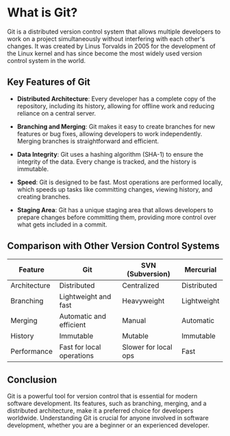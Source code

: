 # What is Git?

Git is a distributed version control system that allows multiple developers to work on a project simultaneously without interfering with each other's changes. It was created by Linus Torvalds in 2005 for the development of the Linux kernel and has since become the most widely used version control system in the world.

## Key Features of Git

- **Distributed Architecture**: Every developer has a complete copy of the repository, including its history, allowing for offline work and reducing reliance on a central server.
  
- **Branching and Merging**: Git makes it easy to create branches for new features or bug fixes, allowing developers to work independently. Merging branches is straightforward and efficient.

- **Data Integrity**: Git uses a hashing algorithm (SHA-1) to ensure the integrity of the data. Every change is tracked, and the history is immutable.

- **Speed**: Git is designed to be fast. Most operations are performed locally, which speeds up tasks like committing changes, viewing history, and creating branches.

- **Staging Area**: Git has a unique staging area that allows developers to prepare changes before committing them, providing more control over what gets included in a commit.

## Comparison with Other Version Control Systems

| Feature               | Git                     | SVN (Subversion)       | Mercurial              |
|-----------------------|-------------------------|------------------------|------------------------|
| Architecture          | Distributed             | Centralized            | Distributed            |
| Branching             | Lightweight and fast    | Heavyweight            | Lightweight            |
| Merging               | Automatic and efficient  | Manual                  | Automatic              |
| History                | Immutable               | Mutable                | Immutable              |
| Performance           | Fast for local operations| Slower for local ops   | Fast                   |

## Conclusion

Git is a powerful tool for version control that is essential for modern software development. Its features, such as branching, merging, and a distributed architecture, make it a preferred choice for developers worldwide. Understanding Git is crucial for anyone involved in software development, whether you are a beginner or an experienced developer.